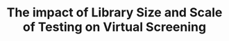 ---
title: "The impact of Library Size and Scale of Testing on Virtual Screening"
authors: "Lui F, Mailhot O, Glenn IS, Vigneron SF, **Bassim V**, Xu X, Valencia KF, Smith MS, Radchenko DS, **Fraser JS**, Moroz YS, Irwin JJ, Shoichet BK"
pub_date: "2024-07-11" #Date of publication. Change from Biorxiv date to Journal date once accepted
image: "/static/img/pub/2024_liu.png"
pmid: 
pmcid: 
biorxiv_version: "2024.07.08.602536v1"
pdf: 
---